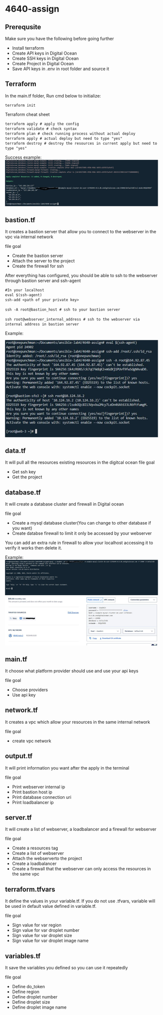 # 4640-assign
## Prerequsite
Make sure you have the following before going further
- Install terraform
- Create API keys in Digital Ocean
- Create SSH keys in Digital Ocean
- Create Project in Digital Ocean
- Save API keys in .env in root folder and source it

## Terraform
In the main.tf folder, Run cmd below to initialize:
```
terraform init
```
Terraform cheat sheet
```
terraform apply # apply the config
terraform validate # check syntax
terraform plan # check running process without actual deploy
terraform apply # actual deploy but need to type "yes"
terraform destroy # destroy the resources in current apply but need to type "yes"
```
Success example:
![image](./images//success.JPG)

## bastion.tf
It creates a bastion server that allow you to connect to the webserver in the vpc via internal network

file goal
- Create the bastion server
- Attach the server to the project
- Create the firewall for ssh

After everything has configured, you should be able to ssh to the webserver through bastion server and ssh-agent

```
#In your localhost
eval $(ssh-agent)
ssh-add <path of your private key>

ssh -A root@bastion_host # ssh to your bastion server

ssh root@webserver_internal_address # ssh to the webserver via internal address in bastion server

```
Example:

![image](./images//ssh.JPG)

## data.tf
It will pull all the resources existing resources in the digitcal ocean
file goal
- Get ssh key
- Get the project

## database.tf
It will create a database cluster and firewall in Digital ocean

file goal
- Create a mysql database cluster(You can change to other database if you want)
- Create databse firewall to limit it only be accessed by your webserver

You can add an extra rule in firewall to allow your localhost accessing it to verify it works then delete it.

Example:
![image](./images//mysql.JPG)
![image](./images//mysql2.JPG)

## main.tf
It choose what platform provider should use and use your api keys

file goal
- Choose providers
- Use api key

## network.tf
It creates a vpc which allow your resources in the same internal network

file goal
- create vpc network

## output.tf
It will print information you want after the apply in the terminal

file goal
- Print webserver internal ip
- Print bastion host ip
- Print database connection uri
- Print loadbalancer ip

## server.tf
It will create a list of webserver, a loadbalancer and a firewall for webserver

file goal
- Create a resources tag
- Create a list of webserver
- Attach the webserverto the project
- Create a loadbalancer
- Create a firewall that the webserver can only access the resources in the same vpc


## terraform.tfvars
It define the values in your variable.tf. If you do not use .tfvars, variable will be used in default value defined in variable.tf.

file goal
- Sign value for var region
- Sign value for var droplet number
- Sign value for var droplet size
- Sign value for var droplet image name

## variables.tf
It save the variables you defined so you can use it repeatedly

file goal
- Define do_token
- Define region
- Define droplet number
- Define droplet size
- Define droplet image name

